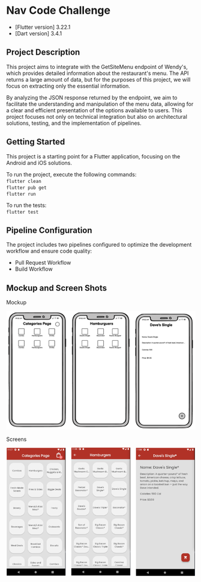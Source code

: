 # Nav Code Challenge

- [Flutter version] 3.22.1
- [Dart version] 3.4.1

## Project Description
This project aims to integrate with the GetSiteMenu endpoint of Wendy's, which provides detailed information about the restaurant's menu. The API returns a large amount of data, but for the purposes of this project, we will focus on extracting only the essential information.

By analyzing the JSON response returned by the endpoint, we aim to facilitate the understanding and manipulation of the menu data, allowing for a clear and efficient presentation of the options available to users. This project focuses not only on technical integration but also on architectural solutions, testing, and the implementation of pipelines.


## Getting Started

This project is a starting point for a Flutter application, focusing on the Android and iOS solutions.

To run the project, execute the following commands:
<br> `flutter clean`
<br> `flutter pub get`
<br> `flutter run`

To run the tests:
<br> `flutter test`


## Pipeline Configuration
The project includes two pipelines configured to optimize the development workflow and ensure code quality:

- Pull Request Workflow
- Build Workflow

## Mockup and Screen Shots

Mockup

![Mockup image](images/mockups.png)


Screens

![Screens image](images/screens.png)
